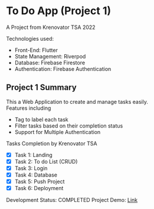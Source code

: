 # To Do App (Project 1)
A Project from Krenovator TSA 2022

Technologies used:
- Front-End: Flutter
- State Management: Riverpod
- Database: Firebase Firestore
- Authentication: Firebase Authentication

## Project 1 Summary

This a Web Application to create and manage tasks easily.  
Features including 
- Tag to label each task
- Filter tasks based on their completion status
- Support for Multiple Authentication

Tasks Completion by Krenovator TSA
- [x] Task 1: Landing
- [x] Task 2: To do List (CRUD)
- [x] Task 3: Login
- [x] Task 4: Database
- [x] Task 5: Push Project
- [x] Task 6: Deployment

Development Status: COMPLETED
Project Demo: [Link](https://to-do-app-cd34b.web.app/)
